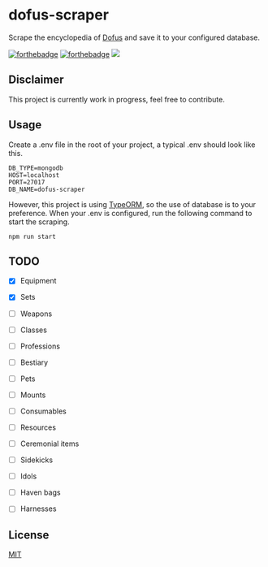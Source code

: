 # dofus-scraper
Scrape the encyclopedia of [Dofus](https://www.dofus.com/en) and save it to your configured database.

[![forthebadge](https://forthebadge.com/images/badges/60-percent-of-the-time-works-every-time.svg)](https://forthebadge.com)
[![forthebadge](https://forthebadge.com/images/badges/built-with-swag.svg)](https://forthebadge.com)
<a href="https://codeclimate.com/github/Cornayy/dofus-scraper/maintainability"><img src="https://api.codeclimate.com/v1/badges/807065bf4ec6dfbff9fb/maintainability" /></a>

## Disclaimer
This project is currently work in progress, feel free to contribute.

## Usage
Create a .env file in the root of your project, a typical .env should look like this.

```
DB_TYPE=mongodb
HOST=localhost
PORT=27017
DB_NAME=dofus-scraper
```

However, this project is using [TypeORM](https://typeorm.io/#/), so the use of database is to your preference. When your .env is configured, run the following command to start the scraping.

```
npm run start
```

## TODO
- [x] Equipment
- [x] Sets
- [ ] Weapons
- [ ] Classes
- [ ] Professions
- [ ] Bestiary
- [ ] Pets
- [ ] Mounts
- [ ] Consumables
- [ ] Resources
- [ ] Ceremonial items
- [ ] Sidekicks
- [ ] Idols
- [ ] Haven bags
- [ ] Harnesses






## License
[MIT](LICENSE)



